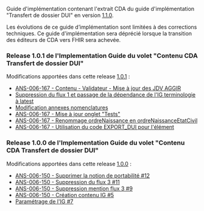 Guide d'implémentation contenant l'extrait CDA du guide d'implémentation "Transfert de dossier DUI" en version [1.1.0](https://interop.esante.gouv.fr/ig/fhir/tddui/1.1.0/).

Les évolutions de ce guide d’implémentation sont limitées à des corrections techniques. Ce guide d'implémentation sera déprécié lorsque la transition des éditeurs de CDA vers FHIR sera achevée.

### Release 1.0.1 de l'Implementation Guide du volet "Contenu CDA Transfert de dossier DUI"

Modifications apportées dans cette release [1.0.1](https://github.com/ansforge/IG-contenu-cda-medicosocial-transfert-donnees-dui/pulls?q=is%3Apr+is%3Aclosed+milestone%3A1.0.1) :

* [ANS-006-167 - Contenu - Validateur - Mise à jour des JDV AGGIR](https://github.com/ansforge/IG-contenu-cda-medicosocial-transfert-donnees-dui/pull/34)
* [Suppression du flux 1 et passage de la dépendance de l'IG terminologie à latest](https://github.com/ansforge/IG-contenu-cda-medicosocial-transfert-donnees-dui/tree/29-pr%C3%A9paration-release-101)
* [Modification annexes nomenclatures](https://github.com/ansforge/IG-contenu-cda-medicosocial-transfert-donnees-dui/pull/28)
* [ANS-006-167 - Mise à jour onglet "Tests"](https://github.com/ansforge/IG-contenu-cda-medicosocial-transfert-donnees-dui/pull/27)
* [ANS-006-167 - Renommage ordreNaissance en ordreNaissanceEtatCivil](https://github.com/ansforge/IG-contenu-cda-medicosocial-transfert-donnees-dui/pull/26)
* [ANS-006-167 - Utilisation du code EXPORT_DUI pour l'élément](https://github.com/ansforge/IG-contenu-cda-medicosocial-transfert-donnees-dui/pull/23)

### Release 1.0.0 de l'Implementation Guide du volet "Contenu CDA Transfert de dossier DUI"

Modifications apportées dans cette release [1.0.0](https://github.com/ansforge/IG-contenu-cda-medicosocial-transfert-donnees-dui/pulls?q=is%3Apr+is%3Aclosed+milestone%3A1.0.0) :

* [ANS-006-150 - Supprimer la notion de portabilité #12](https://github.com/ansforge/IG-contenu-cda-medicosocial-transfert-donnees-dui/pull/12)
* [ANS-006-150 - Suppression du flux 3 #11](https://github.com/ansforge/IG-contenu-cda-medicosocial-transfert-donnees-dui/pull/11)
* [ANS-006-150 - Suppression mention flux 3 #9](https://github.com/ansforge/IG-contenu-cda-medicosocial-transfert-donnees-dui/pull/9)
* [ANS-006-150 - Création contenu IG #5](https://github.com/ansforge/IG-contenu-cda-medicosocial-transfert-donnees-dui/pull/5)
* [Paramétrage de l'IG #7](https://github.com/ansforge/IG-contenu-cda-medicosocial-transfert-donnees-dui/pull/7)
